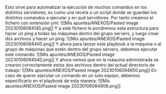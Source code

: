 Esto sirve para automatizar la ejecución de muchos comandos en los distintos servidores; es como una receta o un script donde se guardan los distintos comandos a ejecutar y en qué servidores. Por tanto creamos el fichero con extensión yml:
![[Mis apuntes/ANEXOS/Pasted image 20230106084145.png]]
Y a este fichero le pondremos esta estructura para hacer un ping a todas las máquinas dentro del grupo servers, y luego crear dos archivos y hacer un ping:
![[Mis apuntes/ANEXOS/Pasted image 20230106084400.png]]
Y ahora para lanzar este playbook a la máquina o al grupo de máquinas que estén dentro del grupo servers, debemos ejecutar este comando:
![[Mis apuntes/ANEXOS/Pasted image 20230106084540.png]]
Y ahora vemos que en la máquina administrada se crearon correctamente estos dos archivos dentro del actual directorio de trabajo:
![[Mis apuntes/ANEXOS/Pasted image 20230106084650.png]]
En caso de querer ejecutar un comando en un solo equipo, debemos especificarlo en el playbook de esta manera:
![[Mis apuntes/ANEXOS/Pasted image 20230106084909.png]]

